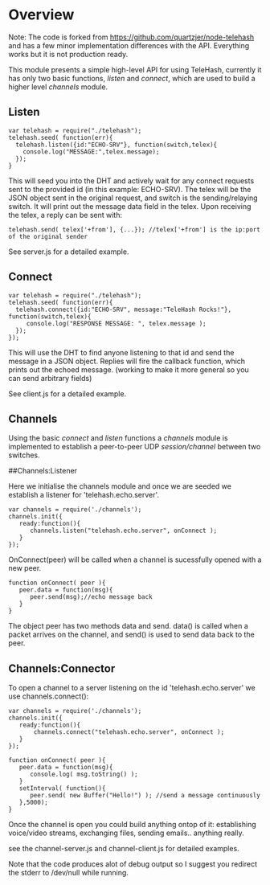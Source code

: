 # Overview

Note: The code is forked from https://github.com/quartzjer/node-telehash and has a few minor implementation differences with the API. Everything works but it is not production ready.

This module presents a simple high-level API for using TeleHash, currently it has only two basic functions, *listen* and *connect*, which are used to build a higher level *channels* module.

## Listen

    var telehash = require("./telehash");
    telehash.seed( function(err){
      telehash.listen({id:"ECHO-SRV"}, function(switch,telex){				
        console.log("MESSAGE:",telex.message);		
      });
    }

This will seed you into the DHT and actively wait for any connect requests sent to the provided id (in this example: ECHO-SRV). The telex will be the JSON object sent in the original request, and switch is the sending/relaying switch. It will print out the message data field in the telex. Upon receiving the telex, a reply can be sent with:

    telehash.send( telex['+from'], {...}); //telex['+from'] is the ip:port of the original sender


See server.js for a detailed example.

## Connect

    var telehash = require("./telehash");
    telehash.seed( function(err){
      telehash.connect({id:"ECHO-SRV", message:"TeleHash Rocks!"}, function(switch,telex){		
         console.log("RESPONSE MESSAGE: ", telex.message );
      });
    });

This will use the DHT to find anyone listening to that id and send the message in a JSON object. Replies will fire the callback function, which prints out the echoed message. (working to make it more general so you can send arbitrary fields)

See client.js for a detailed example.

## Channels

Using the basic *connect* and *listen* functions a *channels* module is implemented to establish a peer-to-peer UDP *session/channel* between two switches.

##Channels:Listener

Here we initialise the channels module and once we are seeded we establish a listener for 'telehash.echo.server'. 

    var channels = require('./channels');
    channels.init({
       ready:function(){
          channels.listen("telehash.echo.server", onConnect );
       }		
    });

OnConnect(peer) will be called when a channel is sucessfully opened with a new peer.

    function onConnect( peer ){
       peer.data = function(msg){
          peer.send(msg);//echo message back
       }
    }

The object peer has two methods data and send. data() is called when a packet arrives on the channel, and send() is used to send data back to the peer.

## Channels:Connector

To open a channel to a server listening on the id 'telehash.echo.server' we use channels.connect():

    var channels = require('./channels');
    channels.init({
       ready:function(){
           channels.connect("telehash.echo.server", onConnect );
       }		
    });

    function onConnect( peer ){
       peer.data = function(msg){
          console.log( msg.toString() );
       }
       setInterval( function(){				
          peer.send( new Buffer("Hello!") ); //send a message continuously 
       },5000);
    }

Once the channel is open you could build anything ontop of it: establishing voice/video streams, exchanging files, sending emails.. anything really.

see the channel-server.js and channel-client.js for detailed examples.

Note that the code produces alot of debug output so I suggest you redirect the stderr to /dev/null while running.

